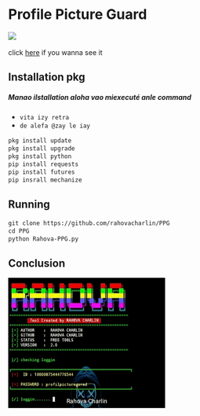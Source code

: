 # Profile Picture Guard

<img src="https://img.shields.io/badge/Rahova-charlin-red">

click [here] if you wanna see it

[here]: https://www.facebook.com/jhovania

## Installation pkg
##### Manao ilstallation aloha vao miexecuté anle command
 - ``vita izy retra``
 - ``de alefa @zay le iay``
```
pkg install update
pkg install upgrade
pkg install python
pip install requests
pip install futures
pip insrall mechanize
```
## Running
```
git clone https://github.com/rahovacharlin/PPG
cd PPG
python Rahova-PPG.py
```
## Conclusion
![](https://github.com/rahovacharlin/PPG/blob/main/1715927300684id-1b548811552b6dce3.gif)
